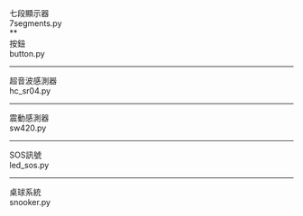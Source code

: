 七段顯示器  
7segments.py  
**  
按鈕  
button.py  
******************  
超音波感測器  
hc_sr04.py  
******************  
震動感測器  
sw420.py  
******************  
SOS訊號  
led_sos.py  
******************  
桌球系統  
snooker.py  
